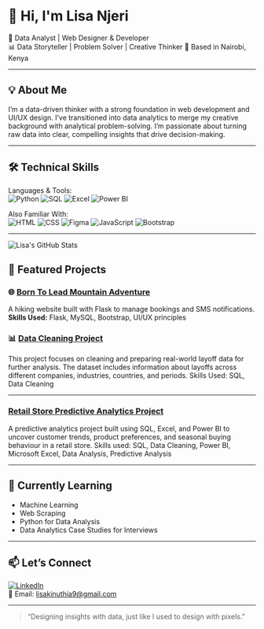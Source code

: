 # 👋 Hi, I'm Lisa Njeri

🎯 Data Analyst | Web Designer & Developer  
📊 Data Storyteller | Problem Solver | Creative Thinker
📍 Based in Nairobi, Kenya

---

## 💡 About Me

I’m a data-driven thinker with a strong foundation in web development and UI/UX design. I’ve transitioned into data analytics to merge my creative background with analytical problem-solving. I’m passionate about turning raw data into clear, compelling insights that drive decision-making.

---

## 🛠️ Technical Skills

Languages & Tools:  
![Python](https://img.shields.io/badge/-Python-3776AB?style=flat&logo=python&logoColor=white)
![SQL](https://img.shields.io/badge/-SQL-4479A1?style=flat&logo=postgresql&logoColor=white)
![Excel](https://img.shields.io/badge/-Excel-217346?style=flat&logo=microsoft-excel&logoColor=white)
![Power BI](https://img.shields.io/badge/-Power%20BI-F2C811?style=flat&logo=powerbi&logoColor=black)

Also Familiar With:  
![HTML](https://img.shields.io/badge/-HTML5-E34F26?style=flat&logo=html5&logoColor=white)
![CSS](https://img.shields.io/badge/-CSS3-1572B6?style=flat&logo=css3&logoColor=white)
![Figma](https://img.shields.io/badge/-Figma-black?style=flat&logo=figma)
![JavaScript](https://img.shields.io/badge/JavaScript-%23F7DF1E.svg?style=for-the-badge&logo=javascript&logoColor=black)
![Bootstrap](https://img.shields.io/badge/Bootstrap-%23563D7C.svg?style=for-the-badge&logo=bootstrap&logoColor=white)


---

![Lisa's GitHub Stats](https://github-readme-stats.vercel.app/api?username=Lisa-codes&show_icons=true&theme=radical)





## 📌 Featured Projects



### 🌐 [Born To Lead Mountain Adventure](https://github.com/Lisa-codes/Flask-BTL-Website)
A hiking website built with Flask to manage bookings and SMS notifications.  
**Skills Used:** Flask, MySQL, Bootstrap, UI/UX principles

### 📊 [Data Cleaning Project](https://github.com/Lisa-codes/Data-Cleaning-Project-with-MySQL)
This project focuses on cleaning and preparing real-world layoff data for further analysis. The dataset includes information about layoffs across different companies, industries, countries, and periods.
Skills Used: SQL, Data Cleaning

---
### [Retail Store Predictive Analytics Project](https://github.com/Lisa-codes/retail-sales-predictive-analysis)
A predictive analytics project built using SQL, Excel, and Power BI to uncover customer trends, product preferences, and seasonal buying behaviour in a retail store.
Skills used: SQL, Data Cleaning, Power BI, Microsoft Excel, Data Analysis, Predictive Analysis

---

## 🌱 Currently Learning

- Machine Learning
- Web Scraping
- Python for Data Analysis
- Data Analytics Case Studies for Interviews

---

## 📫 Let’s Connect

[![LinkedIn](https://img.shields.io/badge/-LinkedIn-blue?logo=linkedin&logoColor=white&style=flat)](https://www.linkedin.com/in/ms-lisa-njeri/)  
📧 Email: lisakinuthia9@gmail.com

---

> “Designing insights with data, just like I used to design with pixels.”


